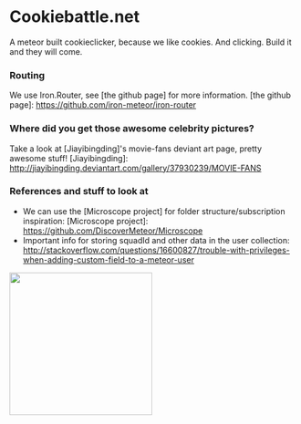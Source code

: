 # Cookiebattle.net
A meteor built cookieclicker, because we like cookies. And clicking. Build it and they will come.

### Routing
We use Iron.Router, see [the github page] for more information.
[the github page]: https://github.com/iron-meteor/iron-router

### Where did you get those awesome celebrity pictures?
Take a look at [Jiayibingding]'s movie-fans deviant art page, pretty awesome stuff!
[Jiayibingding]: http://jiayibingding.deviantart.com/gallery/37930239/MOVIE-FANS

### References and stuff to look at
* We can use the [Microscope project] for folder structure/subscription inspiration:
[Microscope project]: https://github.com/DiscoverMeteor/Microscope
* Important info for storing squadId and other data in the user collection: http://stackoverflow.com/questions/16600827/trouble-with-privileges-when-adding-custom-field-to-a-meteor-user

<a href="#"><img src="http://fc05.deviantart.net/fs70/f/2012/199/6/1/movie_fans_indiana_jones_by_jiayibingding-d57osvs.jpg" align="left" height="250" width="250" ></a>

